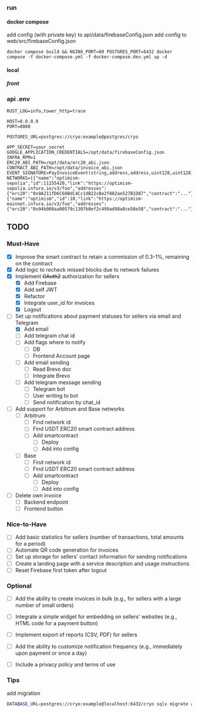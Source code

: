 ### run

#### docker compose
add config (with private key) to api/data/firebaseConfig.json
add config to web/src/firebaseConfig.json

```text
docker compose build && NGINX_PORT=80 POSTGRES_PORT=6432 docker compose -f docker-compose.yml -f docker-compose.dev.yml up -d
```

#### local

##### front


### api .env
```dotenv
RUST_LOG=info,tower_http=trace

HOST=0.0.0.0
PORT=8080

POSTGRES_URL=postgres://cryo:example@postgres/cryo

APP_SECRET=your_secret
GOOGLE_APPLICATION_CREDENTIALS=/opt/data/firebaseConfig.json
INFRA_RPM=1
ERC20_ABI_PATH=/opt/data/erc20_abi.json
CONTRACT_ABI_PATH=/opt/data/invoice_abi.json
EVENT_SIGNATURE=PayInvoiceEvent(string,address,address,uint128,uint128)
NETWORKS=[{"name":"optimism-sepolia","id":11155420,"link":"https://optimism-sepolia.infura.io/v3/foo","addresses":{"erc20":"0x9A211fD6C60BdC4Cc1dB22cBe2f882ae527B1D87","contract":"..."}},{"name":"optimism","id":10,"link":"https://optimism-mainnet.infura.io/v3/foo","addresses":{"erc20":"0x94b008aa00579c1307b0ef2c499ad98a8ce58e58","contract":"..."}}]
```

## TODO

### Must-Have
- [x] Improve the smart contract to retain a commission of 0.3-1%, remaining on the contract
- [x] Add logic to recheck missed blocks due to network failures
- [x] Implement ~~OAuth2~~ authorization for sellers
  - [x] Add Firebase
  - [x] Add self JWT
  - [x] Refactor
  - [x] Integrate user_id for invoices
  - [x] Logout
- [ ] Set up notifications about payment statuses for sellers via email and Telegram
  - [x] Add email
  - [ ] Add telegram chat id
  - [ ] Add flags where to notify
    - [ ] DB
    - [ ] Frontend Account page
  - [ ] Add email sending
    - [ ] Read Brevo doc
    - [ ] Integrate Brevo
  - [ ] Add telegram message sending
    - [ ] Telegram bot
    - [ ] User writing to bot
    - [ ] Send notification by chat_id
- [ ] Add support for Arbitrum and Base networks
  - [ ] Arbitrum
    - [ ] Find network id
    - [ ] Find USDT ERC20 smart contract address
    - [ ] Add smartcontract
      - [ ] Deploy
      - [ ] Add into config
  - [ ] Base
    - [ ] Find network id
    - [ ] Find USDT ERC20 smart contract address
    - [ ] Add smartcontract
      - [ ] Deploy
      - [ ] Add into config
- [ ] Delete own invoice
  - [ ] Backend endpoint
  - [ ] Frontend button

### Nice-to-Have
- [ ] Add basic statistics for sellers (number of transactions, total amounts for a period)
- [ ] Automate QR code generation for invoices
- [ ] Set up storage for sellers' contact information for sending notifications
- [ ] Create a landing page with a service description and usage instructions
- [ ] Reset Firebase first token after logout

### Optional
- [ ] Add the ability to create invoices in bulk (e.g., for sellers with a large number of small orders)
- [ ] Integrate a simple widget for embedding on sellers' websites (e.g., HTML code for a payment button)
- [ ] Implement export of reports (CSV, PDF) for sellers
- [ ] Add the ability to customize notification frequency (e.g., immediately upon payment or once a day)
- [ ] Include a privacy policy and terms of use


### Tips
add migration
```bash
DATABASE_URL=postgres://cryo:example@localhost:6432/cryo sqlx migrate add -r <name>
```
